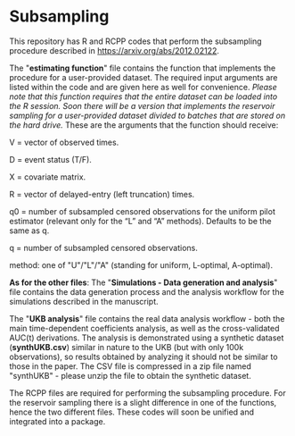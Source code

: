 # Subsampling

This repository has R and RCPP codes that perform the subsampling procedure described in https://arxiv.org/abs/2012.02122. 

The "**estimating function**" file contains the function that implements the procedure for a user-provided dataset. The required input arguments are listed within the code and are given here as well for convenience. *Please note that this function requires that the entire dataset can be loaded into the R session.
Soon there will be a version that implements the reservoir sampling for a user-provided dataset divided to batches that are stored on the hard drive.*
These are the arguments that the function should receive:

V = vector of observed times.

D = event status (T/F).

X = covariate matrix.

R = vector of delayed-entry (left truncation) times.

q0 = number of subsampled censored observations for the uniform pilot estimator (relevant only for the “L” and “A” methods). Defaults to be the same as q.

q = number of subsampled censored observations.

method: one of "U"/"L"/"A" (standing for uniform, L-optimal, A-optimal).

**As for the other files**:
The "**Simulations - Data generation and analysis**" file contains the data generation process and the analysis workflow for the simulations described in the manuscript.

The "**UKB analysis**" file contains the real data analysis workflow - both the main time-dependent coefficients analysis, as well as the cross-validated AUC(t) derivations.
The analysis is demonstrated using a synthetic dataset (**synthUKB.csv**) similar in nature to the UKB (but with only 100k observations), so results obtained by analyzing it should not be similar to those in the paper. The CSV file is compressed in a zip file named "synthUKB" - please unzip the file to obtain the synthetic dataset.

The RCPP files are required for performing the subsampling procedure. For the reservoir sampling there is a slight difference in one of the functions, hence the two different
files. These codes will soon be unified and integrated into a package.
